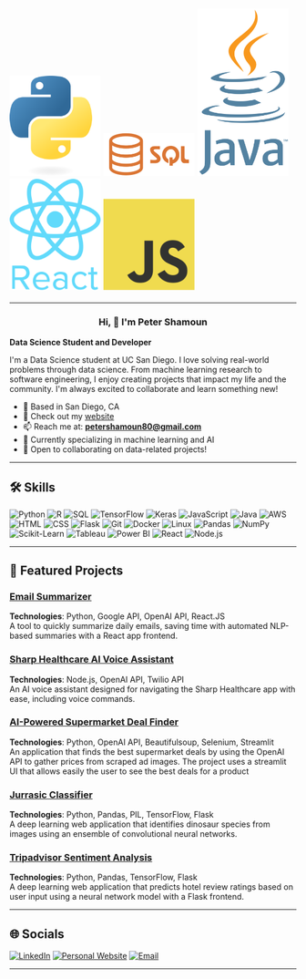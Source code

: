 ## <img src="py.png" alt="Python" width="160"/> <img src="sql.png" alt="SQL" width="160"/> <img src="java.png" alt="Java" width="160"/> <img src="react.png" alt="React" width="160"/> <img src="js.png" alt="JS" width="160"/>
---

<h3 style="text-align:center;">Hi, 👋 I'm Peter Shamoun</h3>

**Data Science Student and Developer**

I'm a Data Science student at UC San Diego. I love solving real-world problems through data science. From machine learning research to software engineering, I enjoy creating projects that impact my life and the community. I'm always excited to collaborate and learn something new!

- 📍 Based in San Diego, CA
- 📖 Check out my [website](https://petershamoun.com)
- 📫 Reach me at: **[petershamoun80@gmail.com](mailto:petershamoun80@gmail.com)**
- 🌱 Currently specializing in machine learning and AI
- 🤝 Open to collaborating on data-related projects!

---

## 🛠️ Skills

![Python](https://img.shields.io/badge/-Python-3776AB?style=flat&logo=python&logoColor=white)
![R](https://img.shields.io/badge/-R-276DC3?style=flat&logo=r&logoColor=white)
![SQL](https://img.shields.io/badge/-SQL-4479A1?style=flat&logo=postgresql&logoColor=white)
![TensorFlow](https://img.shields.io/badge/-TensorFlow-FF6F00?style=flat&logo=tensorflow&logoColor=white)
![Keras](https://img.shields.io/badge/-Keras-D00000?style=flat&logo=keras&logoColor=white)
![JavaScript](https://img.shields.io/badge/-JavaScript-F7DF1E?style=flat&logo=javascript&logoColor=black)
![Java](https://img.shields.io/badge/-Java-007396?style=flat&logo=java&logoColor=white)
![AWS](https://img.shields.io/badge/-AWS-232F3E?style=flat&logo=amazon-aws&logoColor=white)
![HTML](https://img.shields.io/badge/-HTML5-E34F26?style=flat&logo=html5&logoColor=white)
![CSS](https://img.shields.io/badge/-CSS3-1572B6?style=flat&logo=css3&logoColor=white)
![Flask](https://img.shields.io/badge/-Flask-000000?style=flat&logo=flask&logoColor=white)
![Git](https://img.shields.io/badge/-Git-F05032?style=flat&logo=git&logoColor=white)
![Docker](https://img.shields.io/badge/-Docker-2496ED?style=flat&logo=docker&logoColor=white)
![Linux](https://img.shields.io/badge/-Linux-FCC624?style=flat&logo=linux&logoColor=black)
![Pandas](https://img.shields.io/badge/-Pandas-150458?style=flat&logo=pandas&logoColor=white)
![NumPy](https://img.shields.io/badge/-NumPy-013243?style=flat&logo=numpy&logoColor=white)
![Scikit-Learn](https://img.shields.io/badge/-Scikit%20Learn-F7931E?style=flat&logo=scikit-learn&logoColor=white)
![Tableau](https://img.shields.io/badge/-Tableau-E97627?style=flat&logo=tableau&logoColor=white)
![Power BI](https://img.shields.io/badge/-Power%20BI-F2C811?style=flat&logo=power-bi&logoColor=black)
![React](https://img.shields.io/badge/-React-61DAFB?style=flat&logo=react&logoColor=black)
![Node.js](https://img.shields.io/badge/-Node.js-339933?style=flat&logo=node.js&logoColor=white)



---

## 📂 Featured Projects

### [Email Summarizer](https://github.com/Peter-Shamoun/Email-Summarizer)
**Technologies**: Python, Google API, OpenAI API, React.JS  
A tool to quickly summarize daily emails, saving time with automated NLP-based summaries with a React app frontend.

### [Sharp Healthcare AI Voice Assistant](https://github.com/Peter-Shamoun/Sharp-Healthcare-AI-Voice-Assistant)
**Technologies**: Node.js, OpenAI API, Twilio API  
An AI voice assistant designed for navigating the Sharp Healthcare app with ease, including voice commands.

### [AI-Powered Supermarket Deal Finder](https://github.com/Peter-Shamoun/Deal-Finder)
**Technologies**: Python, OpenAI API, Beautifulsoup, Selenium, Streamlit  
An application that finds the best supermarket deals by using the OpenAI API to gather prices from scraped ad images. The project uses a streamlit UI that allows easily the user to  see the best deals for a product

### [Jurrasic Classifier](https://github.com/Peter-Shamoun/Jurassic-Classifier)
**Technologies**: Python, Pandas, PIL, TensorFlow, Flask  
A deep learning web application that identifies dinosaur species from images using an ensemble of convolutional neural networks.

### [Tripadvisor Sentiment Analysis](https://github.com/Peter-Shamoun/Tripadvisor-Sentiment-Analysis)
**Technologies**: Python, Pandas, TensorFlow, Flask  
A deep learning web application that predicts hotel review ratings based on user input using a neural network model with a Flask frontend. 

---

## 🌐 Socials

[![LinkedIn](https://img.shields.io/badge/-LinkedIn-0A66C2?style=flat&logo=linkedin&logoColor=white)](linkedin.com/in/peter-shamoun)
[![Personal Website](https://img.shields.io/badge/-Website-000000?style=flat&logo=web&logoColor=white)](https://petershamoun.com/)
[![Email](https://img.shields.io/badge/-Email-D14836?style=flat&logo=gmail&logoColor=white)](mailto:petershamoun80@gmail.com)

---
